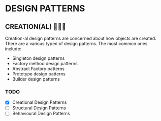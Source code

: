# DESIGN PATTERNS

## CREATION(AL) 🚚🚛🚒

Creation-al design patterns are concerned about how objects are created. There are a various typed of design patterns.
The most common ones include:

- Singleton design patterns
- Factory method design patterns
- Abstract Factory patterns
- Prototype design patterns
- Builder design patterns

### TODO
- [x] Creational Design Patterns
- [ ] Structural Design Patterns
- [ ] Behavioural Design Patterns
